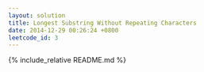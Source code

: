 ```yaml
---
layout: solution
title: Longest Substring Without Repeating Characters
date: 2014-12-29 00:26:24 +0800
leetcode_id: 3
---
```

{% include_relative README.md %}

